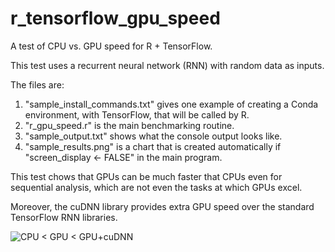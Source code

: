 # r_tensorflow_gpu_speed
A test of CPU vs. GPU speed for R + TensorFlow.

This test uses a recurrent neural network (RNN) with random data as inputs.

The files are:

1. "sample_install_commands.txt" gives one example of creating a Conda environment, with TensorFlow, that will be called by R.
2. "r_gpu_speed.r" is the main benchmarking routine.
3. "sample_output.txt" shows what the console output looks like.
4. "sample_results.png" is a chart that is created automatically if "screen_display <- FALSE" in the main program.

This test chows that GPUs can be much faster that CPUs even for sequential analysis, which are not even the tasks at which GPUs excel.

Moreover, the cuDNN library provides extra GPU speed over the standard TensorFlow RNN libraries.

![CPU < GPU < GPU+cuDNN](https://github.com/hergott/r_tensorflow_gpu_speed/sample_results.png)
